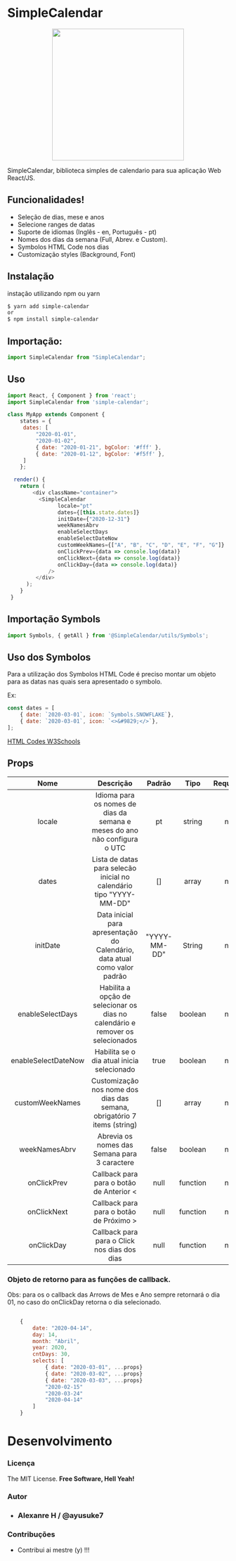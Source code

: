 # SimpleCalendar

<p align="center">
  <img src="https://lh3.googleusercontent.com/CGxGdg8BmjhTBv0fJDo8GdolY0QV7vm0h48djktuaJfdISLCHvwF_CEIsXBZoqZSwKPN5gCCSX0gj2aUQyUSxYjWUy7YRmtT2ZjCQ1YIW4hvAzIJNV1ZEWtNVpcf_R1eByzrJRV6LpAmjR08V2d4P0wtU6mZTHGPZJghTZaMIjlUIp8iOngOIAVO6k13XVYqa7kykyAIM7v3wuOD4mkC8I6uohZTZ5PTGtKFUP07n_a-MvU0eOLUt4O2iYgEdA_GhjRQSgN_VGCW8jkxaObznpMSm6G4Yc61wxjZU7cF3gF0ZzYs5aSpUKRapiuBDtkBSh5iYFj_GMqwJnB7tXJgIGjThnHh6Z5gvXxeNAOKoeSsRBZgdfPuJ_kFIZ-8jxzkojRm7_-y3S52_22FI-JEZrEFjaYQWMGWDAxUIKPkl8Zg8JBShHe42-BNTF87XTMLIaAlT0DXaswe1A4R_hpKpcl2RCSD3RDbpg5pwnjYg-aXJPcQlT0PGIST54sJphwd_RWiuBmMOTDZ4w3own-JaBFSL-reJ3ghovi-brfCsAdbKtGRu5GbqQuIHmU_d5qOf1Z1ewp90aofgodRNbVRnipWraVekwNI6gcqEtRKhZiHV4DlxNd-EasPLn3lZVh1pL6x36MJKpYtmYqakp8bQN4Oxb6U76D7mMRv54m7ZExo4lV88k64Pc2gf36JJl4=w459-h395-no" height="300px">
</p>

SimpleCalendar, biblioteca simples de calendario para sua aplicação Web React/JS.

## Funcionalidades!

  - Seleção de dias, mese e anos
  - Selecione ranges de datas
  - Suporte de idiomas (Inglês - en, Português - pt)
  - Nomes dos dias da semana (Full, Abrev. e Custom).
  - Symbolos HTML Code nos dias
  - Customização styles (Background, Font)

## Instalação

instação utilizando npm ou yarn
```sh
$ yarn add simple-calendar
or
$ npm install simple-calendar
```

## Importação:

  ```js
  import SimpleCalendar from "SimpleCalendar"; 
  ```
## Uso
```js
import React, { Component } from 'react';
import SimpleCalendar from 'simple-calendar';

class MyApp extends Component {
    states = {        
     dates: [
         "2020-01-01",
         "2020-01-02",
         { date: "2020-01-21", bgColor: '#fff' },
         { date: "2020-01-12", bgColor: '#f5ff' },         
     ]   
    };

  render() {
    return (
        <div className="container">
          <SimpleCalendar
                locale="pt"
                dates={[this.state.dates]}
                initDate={"2020-12-31"}
                weekNamesAbrv
                enableSelectDays
                enableSelectDateNow
                customWeekNames={["A", "B", "C", "D", "E", "F", "G"]}
                onClickPrev={data => console.log(data)}
                onClickNext={data => console.log(data)}
                onClickDay={data => console.log(data)}
             />
         </div>
      );
    }
 }
```

## Importação Symbols
```js
import Symbols, { getAll } from '@SimpleCalendar/utils/Symbols';
```
## Uso dos Symbolos <HTML Code />

Para a utilização dos Symbolos HTML Code é preciso montar um objeto para as datas nas quais sera apresentado o symbolo.

Ex:
```js
const dates = [
    { date: `2020-03-01`, icon: `Symbols.SNOWFLAKE`},
    { date: `2020-03-01`, icon: `<>&#9829;</>`},
];
```
[HTML Codes W3Schools](https://www.w3schools.com/html/html_symbols.asp)

## Props

|         Nome        	|                                    Descrição                                    	|    Padrão    	|   Tipo   	| Required 	| Retorno 	|
|:-------------------:	|:-------------------------------------------------------------------------------:	|:------------:	|:--------:	|:--------:	|:-------:	|
|        locale       	|    Idioma para os nomes de dias da semana e meses do ano não configura o UTC    	|      pt      	|  string  	|    no    	|   void  	|
|        dates        	|       Lista de datas para selecão inicial no calendário tipo "YYYY-MM-DD"       	|      []      	|   array  	|    no    	|   void  	|
|       initDate      	|    Data inicial para apresentação do Calendário, data atual como valor padrão   	| "YYYY-MM-DD" 	|  String  	|    no    	|   void  	|
|   enableSelectDays  	| Habilita a opção de selecionar os dias no calendário  e remover os selecionados 	|     false    	|  boolean 	|    no    	|   void  	|
| enableSelectDateNow 	|                    Habilita se o dia atual inicia selecionado                   	|     true     	|  boolean 	|    no    	|   void  	|
|   customWeekNames   	|     Customização nos nome dos dias das semana,  obrigatório 7 items (string)    	|      []      	|   array  	|    no    	|   void  	|
|    weekNamesAbrv    	|                   Abrevia os nomes das Semana para 3 caractere                  	|     false    	|  boolean 	|    no    	|   void  	|
|     onClickPrev     	|                     Callback para para o botão de Anterior <                    	|     null     	| function 	|    no    	|  object 	|
|     onClickNext     	|                     Callback para para o botão de Próximo >                     	|     null     	| function 	|    no    	|  object 	|
|      onClickDay     	|                   Callback para para o Click nos dias dos dias                  	|     null     	| function 	|    no    	|  object 	|


### Objeto de retorno para as funções de callback.

Obs: para os o callback das Arrows de Mes e Ano sempre retornará o dia 01, no caso do
onClickDay retorna o dia selecionado. 

```js 
    
    {
        date: "2020-04-14", 
        day: 14, 
        month: "Abril", 
        year: 2020, 
        cntDays: 30, 
        selects: [
            { date: "2020-03-01", ...props}
            { date: "2020-03-02", ...props}
            { date: "2020-03-03", ...props}
            "2020-02-15"
            "2020-03-24"
            "2020-04-14"
        ]
    }

```

# Desenvolvimento

### Licença
The MIT License.
**Free Software, Hell Yeah!**

### Autor
- ### Alexanre H / @ayusuke7

### Contribuções
- Contribui ai mestre (y) !!!
